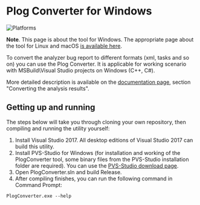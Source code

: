 Plog Converter for Windows
===============================
![Platforms](https://img.shields.io/badge/platform-windows-green)

**Note**. This page is about the tool for Windows. The appropriate page about the tool for Linux and macOS [is available here](https://github.com/viva64/plog-converter).

To convert the analyzer bug report to different formats (xml, tasks and so on) you can use the Plog Converter.
It is applicable for working scenario with MSBuild\Visual Studio projects on Windows (C++, C#). 

More detailed description is available on the [documentation page](https://www.viva64.com/en/m/0038/), section "Converting the analysis results".

Getting up and running
----------------------

The steps below will take you through cloning your own repository, then compiling and running the utility yourself:

1. Install Visual Studio 2017. All desktop editions of Visual Studio 2017 can build this utility.
2. Install PVS-Studio for Windows (for installation and working of the PlogConverter tool, some binary files from the PVS-Studio installation folder are required).
   You can use the [PVS-Studio download page](https://www.viva64.com/en/pvs-studio-download/).
3. Open PlogConverter.sln and build Release.
4. After compiling finishes, you can run the following command in Command Prompt:

```
PlogConverter.exe --help
```
